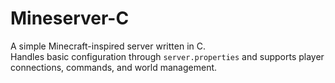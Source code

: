 # Mineserver-C

A simple Minecraft-inspired server written in C.  
Handles basic configuration through `server.properties` and supports player connections, commands, and world management.
